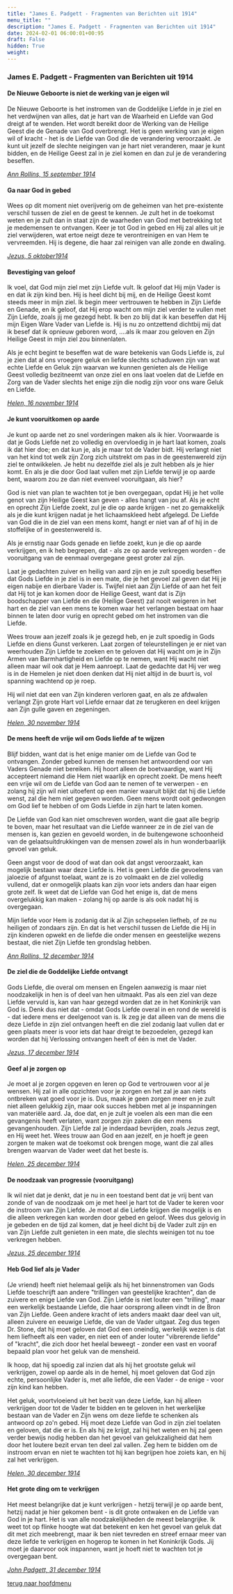 ```yaml
---
title: "James E. Padgett - Fragmenten van Berichten uit 1914"
menu_title: ""
description: "James E. Padgett - Fragmenten van Berichten uit 1914"
date: 2024-02-01 06:00:01+00:95
draft: False
hidden: True
weight:
---
```

### James E. Padgett - Fragmenten van Berichten uit 1914

#### De Nieuwe Geboorte is niet de werking van je eigen wil

De Nieuwe Geboorte is het instromen van de Goddelijke Liefde in je ziel en het verdwijnen van alles, dat je hart van de Waarheid en Liefde van God dreigt af te wenden. Het wordt bereikt door de Werking van de Heilige Geest die de Genade van God overbrengt. Het is geen werking van je eigen wil of kracht - het is de Liefde van God die de verandering veroorzaakt. Je kunt uit jezelf de slechte neigingen van je hart niet veranderen, maar je kunt bidden, en de Heilige Geest zal in je ziel komen en dan zul je de verandering beseffen.

*[Ann Rollins, 15 september 1914](/1-nl-padgett-messages/1-4-nl-padgett-messages-by-date/1-4-1-nl-padgett-messages-1914/nl-1914-9-15-1-jep-ann-rollins/)*

#### Ga naar God in gebed

Wees op dit moment niet overijverig om de geheimen van het pre-existente verschil tussen de ziel en de geest te kennen. Je zult het in de toekomst weten en je zult dan in staat zijn de waarheden van God met betrekking tot je medemensen te ontvangen. Keer je tot God in gebed en Hij zal alles uit je ziel verwijderen, wat ertoe neigt deze te verontreinigen en van Hem te vervreemden. Hij is degene, die haar zal reinigen van alle zonde en dwaling.

*[Jezus, 5 oktober1914](/1-nl-padgett-messages/1-4-nl-padgett-messages-by-date/1-4-1-nl-padgett-messages-1914/nl-1914-10-5-1-jep-jesus/)*

#### Bevestiging van geloof

Ik voel, dat God mijn ziel met zijn Liefde vult. Ik geloof dat Hij mijn Vader is en dat ik zijn kind ben. Hij is heel dicht bij mij, en de Heilige Geest komt steeds meer in mijn ziel. Ik begin meer vertrouwen te hebben in Zijn Liefde en Genade, en ik geloof, dat Hij erop wacht om mijn ziel verder te vullen met Zijn Liefde, zoals jij me gezegd hebt. Ik ben zo blij dat ik kan beseffen dat Hij mijn Eigen Ware Vader van Liefde is. Hij is nu zo ontzettend dichtbij mij dat ik besef dat ik opnieuw geboren word, ....als ik maar zou geloven en Zijn Heilige Geest in mijn ziel zou binnenlaten.

Als je echt begint te beseffen wat de ware betekenis van Gods Liefde is, zul je zien dat al ons vroegere geluk en liefde slechts schaduwen zijn van wat echte Liefde en Geluk zijn waarvan we kunnen genieten als de Heilige Geest volledig bezitneemt van onze ziel en ons laat voelen dat de Liefde en Zorg van de Vader slechts het enige zijn die nodig zijn voor ons ware Geluk en Liefde.

*[Helen, 16 november 1914](/1-nl-padgett-messages/1-4-nl-padgett-messages-by-date/1-4-1-nl-padgett-messages-1914/nl-1914-11-16-1-jep-helen-padgett/)*

#### Je kunt vooruitkomen op aarde

Je kunt op aarde net zo snel vorderingen maken als ik hier. Voorwaarde is dat je Gods Liefde net zo volledig en overvloedig in je hart laat komen, zoals ik dat hier doe; en dat kun je, als je maar tot de Vader bidt. Hij verlangt niet van het kind tot welk zijn Zorg zich uitstrekt om pas in de geestenwereld zijn ziel te ontwikkelen. Je hebt nu dezelfde ziel als je zult hebben als je hier komt. En als je die door God laat vullen met zijn Liefde terwijl je op aarde bent, waarom zou ze dan niet evenveel vooruitgaan, als hier?

God is niet van plan te wachten tot je ben overgegaan, opdat Hij je het volle genot van zijn Heilige Geest kan geven - alles hangt van jou af. Als je echt en oprecht Zijn Liefde zoekt, zul je die op aarde krijgen - net zo gemakkelijk als je die kunt krijgen nadat je het lichaamskleed hebt afgelegd. De Liefde van God die in de ziel van een mens komt, hangt er niet van af of hij in de stoffelijke of in geestenwereld is.

Als je ernstig naar Gods genade en liefde zoekt, kun je die op aarde verkrijgen, en ik heb begrepen, dat - als ze op aarde verkregen worden - de vooruitgang van de eenmaal overgegane geest groter zal zijn.

Laat je gedachten zuiver en heilig van aard zijn en je zult spoedig beseffen dat Gods Liefde in je ziel is in een mate, die je het gevoel zal geven dat Hij je eigen nabije en dierbare Vader is. Twijfel niet aan Zijn Liefde of aan het feit dat Hij tot je kan komen door de Heilige Geest, want dat is Zijn boodschapper van Liefde en die (Heilige Geest) zal nooit weigeren in het hart en de ziel van een mens te komen waar het verlangen bestaat om haar binnen te laten door vurig en oprecht gebed om het instromen van die Liefde.

Wees trouw aan jezelf zoals ik je gezegd heb, en je zult spoedig in Gods Liefde en diens Gunst verkeren. Laat zorgen of teleurstellingen je er niet van weerhouden Zijn Liefde te zoeken en te geloven dat Hij wacht om je in Zijn Armen van Barmhartigheid en Liefde op te nemen, want Hij wacht niet alleen maar wil ook dat je Hem aanroept. Laat de gedachte dat Hij ver weg is in de Hemelen je niet doen denken dat Hij niet altijd in de buurt is, vol spanning wachtend op je roep.

Hij wil niet dat een van Zijn kinderen verloren gaat, en als ze afdwalen verlangt Zijn grote Hart vol Liefde ernaar dat ze terugkeren en deel krijgen aan Zijn gulle gaven en zegeningen.

*[Helen, 30 november 1914](/1-nl-padgett-messages/1-4-nl-padgett-messages-by-date/1-4-1-nl-padgett-messages-1914/nl-1914-11-30-1-jep-helen-padgett/)*

#### De mens heeft de vrije wil om Gods liefde af te wijzen

Blijf bidden, want dat is het enige manier om de Liefde van God te ontvangen. Zonder gebed kunnen de mensen het antwoordend oor van Vaders Genade niet bereiken. Hij hoort alleen de boetvaardige, want Hij accepteert niemand die Hem niet waarlijk en oprecht zoekt. De mens heeft een vrije wil om de Liefde van God aan te nemen of te verwerpen - en zolang hij zijn wil niet uitoefent op een manier waaruit blijkt dat hij die Liefde wenst, zal die hem niet gegeven worden. Geen mens wordt ooit gedwongen om God lief te hebben of om Gods Liefde in zijn hart te laten komen.

De Liefde van God kan niet omschreven worden, want die gaat alle begrip te boven, maar het resultaat van die Liefde wanneer ze in de ziel van de mensen is, kan gezien en gevoeld worden, in de buitengewone schoonheid van de gelaatsuitdrukkingen van de mensen zowel als in hun wonderbaarlijk gevoel van geluk.

Geen angst voor de dood of wat dan ook dat angst veroorzaakt, kan mogelijk bestaan waar deze Liefde is. Het is geen Liefde die gevoelens van jaloezie of afgunst toelaat, want ze is zo volmaakt en de ziel volledig vullend, dat er onmogelijk plaats kan zijn voor iets anders dan haar eigen grote zelf. Ik weet dat de Liefde van God het enige is, dat de mens overgelukkig kan maken - zolang hij op aarde is als ook nadat hij is overgegaan.

Mijn liefde voor Hem is zodanig dat ik al Zijn schepselen liefheb, of ze nu heiligen of zondaars zijn. En dat is het verschil tussen de Liefde die Hij in zijn kinderen opwekt en de liefde die onder mensen en geestelijke wezens bestaat, die niet Zijn Liefde ten grondslag hebben.

*[Ann Rollins, 12 december 1914](/1-nl-padgett-messages/1-4-nl-padgett-messages-by-date/1-4-1-nl-padgett-messages-1914/nl-1914-12-12-2-jep-ann-rollins/)*

#### De ziel die de Goddelijke Liefde ontvangt

Gods Liefde, die overal om mensen en Engelen aanwezig is maar niet noodzakelijk in hen is of deel van hen uitmaakt. Pas als een ziel van deze Liefde vervuld is, kan van haar gezegd worden dat ze in het Koninkrijk van God is. Denk dus niet dat - omdat Gods Liefde overal in en rond de wereld is - dat iedere mens er deelgenoot van is. Ik zeg je dat alleen van de mens die deze Liefde in zijn ziel ontvangen heeft en die ziel zodanig laat vullen dat er geen plaats meer is voor iets dat haar dreigt te bezoedelen, gezegd kan worden dat hij Verlossing ontvangen heeft of één is met de Vader.

*[Jezus, 17 december 1914](/1-nl-padgett-messages/1-4-nl-padgett-messages-by-date/1-4-1-nl-padgett-messages-1914/nl-1914-12-17-1-jep-jesus/)*

#### Geef al je zorgen op

Je moet al je zorgen opgeven en leren op God te vertrouwen voor al je wensen. Hij zal in alle opzichten voor je zorgen en het zal je aan niets ontbreken wat goed voor je is. Dus, maak je geen zorgen meer en je zult niet alleen gelukkig zijn, maar ook succes hebben met al je inspanningen van materiële aard. Ja, doe dat, en je zult je voelen als een man die een gevangenis heeft verlaten, want zorgen zijn zaken die een mens gevangenhouden. Zijn Liefde zal je inderdaad bevrijden, zoals Jezus zegt, en Hij weet het. Wees trouw aan God en aan jezelf, en je hoeft je geen zorgen te maken wat de toekomst ook brengen moge, want die zal alles brengen waarvan de Vader weet dat het beste is.

*[Helen, 25 december 1914](/1-nl-padgett-messages/1-4-nl-padgett-messages-by-date/1-4-1-nl-padgett-messages-1914/nl-1914-12-25-2-jep-helen-padgett/)*

#### De noodzaak van progressie (vooruitgang)

Ik wil niet dat je denkt, dat je nu in een toestand bent dat je vrij bent van zonde of van de noodzaak om je met heel je hart tot de Vader te keren voor de instroom van Zijn Liefde. Je moet al die Liefde krijgen die mogelijk is en die alleen verkregen kan worden door gebed en geloof. Wees dus gelovig in je gebeden en de tijd zal komen, dat je heel dicht bij de Vader zult zijn en van Zijn Liefde zult genieten in een mate, die slechts weinigen tot nu toe verkregen hebben.

*[Jezus, 25 december 1914](/1-nl-padgett-messages/1-4-nl-padgett-messages-by-date/1-4-1-nl-padgett-messages-1914/nl-1914-12-25-3-jep-jesus/)*

#### Heb God lief als je Vader

(Je vriend) heeft niet helemaal gelijk als hij het binnenstromen van Gods Liefde toeschrijft aan andere "trillingen van geestelijke krachten", dan de zuivere en enige Liefde van God. Zijn Liefde is niet louter een "trilling", maar een werkelijk bestaande Liefde, die haar oorsprong alleen vindt in de Bron van Zijn Liefde. Geen andere kracht of iets anders maakt daar deel van uit, alleen zuivere en eeuwige Liefde, die van de Vader uitgaat. Zeg dus tegen Dr. Stone, dat hij moet geloven dat God een oneindig, werkelijk wezen is dat hem liefheeft als een vader, en niet een of ander louter "vibrerende liefde" of "kracht", die zich door het heelal beweegt - zonder een vast en vooraf bepaald plan voor het geluk van de mensheid.

Ik hoop, dat hij spoedig zal inzien dat als hij het grootste geluk wil verkrijgen, zowel op aarde als in de hemel, hij moet geloven dat God zijn echte, persoonlijke Vader is, met alle liefde, die een Vader - de enige - voor zijn kind kan hebben.

Het geluk, voortvloeiend uit het bezit van deze Liefde, kan hij alleen verkrijgen door tot de Vader te bidden en te geloven in het werkelijke bestaan van de Vader en Zijn wens om deze liefde te schenken als antwoord op zo'n gebed. Hij moet deze Liefde van God in zijn ziel toelaten en geloven, dat die er is. En als hij ze krijgt, zal hij het weten en hij zal geen verder bewijs nodig hebben dan het gevoel van gelukzaligheid dat hem door het loutere bezit ervan ten deel zal vallen. Zeg hem te bidden om de instroom ervan en niet te wachten tot hij kan begrijpen hoe zoiets kan, en hij zal het verkrijgen.

*[Helen, 30 december 1914](/1-nl-padgett-messages/1-4-nl-padgett-messages-by-date/1-4-1-nl-padgett-messages-1914/nl-1914-12-30-1-jep-helen-padgett/)*

#### Het grote ding om te verkrijgen

Het meest belangrijke dat je kunt verkrijgen - hetzij terwijl je op aarde bent, hetzij nadat je hier gekomen bent - is dit grote ontwaken en de Liefde van God in je hart. Het is van alle noodzakelijkheden de meest belangrijke. Ik weet tot op flinke hoogte wat dat betekent en ken het gevoel van geluk dat dit met zich meebrengt, maar ik ben niet tevreden en streef ernaar meer van deze liefde te verkrijgen en hogerop te komen in het Koninkrijk Gods. Jij moet je daarvoor ook inspannen, want je hoeft niet te wachten tot je overgegaan bent.

*[John Padgett, 31 december 1914](/1-nl-padgett-messages/1-4-nl-padgett-messages-by-date/1-4-1-nl-padgett-messages-1914/nl-1914-12-31-1-jep-john-h-padgett/)*

[terug naar hoofdmenu](/1-nl-padgett-messages/1-5-nl-excerpts-from-the-works-of-padgett/)

